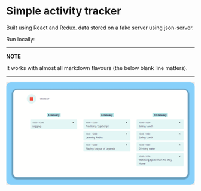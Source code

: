 # Simple activity tracker

Built using React and Redux. data stored on a fake server using json-server. 

Run locally:

---
**NOTE**

It works with almost all markdown flavours (the below blank line matters).

---


![screenshot](demo.png)
